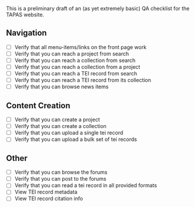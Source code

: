 This is a preliminary draft of an (as yet extremely basic) QA checklist for the TAPAS website.

## Navigation

- [ ] Verify that all menu-items/links on the front page work
- [ ] Verify that you can reach a project from search
- [ ] Verify that you can reach a collection from search
- [ ] Verify that you can reach a collection from a project
- [ ] Verify that you can reach a TEI record from search
- [ ] Verify that you can reach a TEI record from its collection
- [ ] Verify that you can browse news items

## Content Creation
- [ ] Verify that you can create a project
- [ ] Verify that you can create a collection
- [ ] Verify that you can upload a single tei record
- [ ] Verify that you can upload a bulk set of tei records

## Other
- [ ] Verify that you can browse the forums
- [ ] Verify that you can post to the forums
- [ ] Verify that you can read a tei record in all provided formats
- [ ] View TEI record metadata
- [ ] View TEI record citation info
